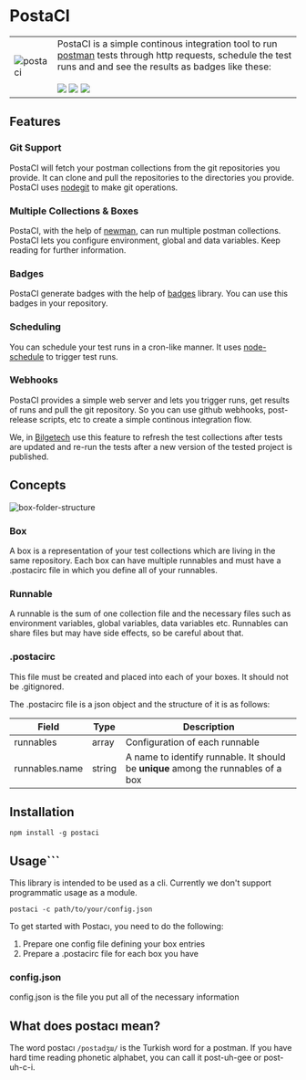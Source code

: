 # PostaCI

| | | 
|-|-|
| ![postaci](https://user-images.githubusercontent.com/4990386/35919965-89ccc314-0c27-11e8-83bd-d5e143e91793.png) | PostaCI is a simple continous integration tool to run [postman](https://www.getpostman.com) tests through http requests, schedule the test runs and and see the results as badges like these: <br /><br /> ![](https://img.shields.io/badge/all%20passing-34/34-green.svg) ![](https://img.shields.io/badge/some%20failing-40/42-orange.svg) ![](https://img.shields.io/badge/mind%20blowing-error-red.svg)

## Features

### Git Support
PostaCI will fetch your postman collections from the git repositories you provide. It can clone and pull the repositories to the directories you provide. PostaCI uses [nodegit](https://github.com/nodegit/nodegit) to make git operations.

### Multiple Collections & Boxes
PostaCI, with the help of [newman](https://github.com/postmanlabs/newman), can run multiple postman collections. PostaCI lets you configure environment, global and data variables. Keep reading for further information.

### Badges
PostaCI generate badges with the help of [badges](https://github.com/badges/shields) library. You can use this badges in your repository.

### Scheduling
You can schedule your test runs in a cron-like manner. It uses [node-schedule](https://github.com/node-schedule/node-schedule) to trigger test runs.

### Webhooks
PostaCI provides a simple web server and lets you trigger runs, get results of runs and pull the git repository. So you can use github webhooks, post-release scripts, etc to create a simple continous integration flow.

We, in [Bilgetech](http://www.bilgetech.com.tr) use this feature to refresh the test collections after tests are updated and re-run the tests after a new version of the tested project is published.


## Concepts

![box-folder-structure](https://user-images.githubusercontent.com/4990386/35969001-81e4a126-0cd6-11e8-8a06-2f4a024ca48a.png)

### Box
A box is a representation of your test collections which are living in the same repository. Each box can have multiple runnables and must have a .postacirc file in which you define all of your runnables.

### Runnable
A runnable is the sum of one collection file and the necessary files such as environment variables, global variables, data variables etc. Runnables can share files but may have side effects, so be careful about that.

### .postacirc

This file must be created and placed into each of your boxes. It should not be .gitignored.

The .postacirc file is a json object and the structure of it is as follows:

| Field | Type | Description |
| ----- | ---- | ----------- |
| runnables | array | Configuration of each runnable |
| runnables.name | string | A name to identify runnable. It should be **unique** among the runnables of a box |

## Installation

```
npm install -g postaci
```

## Usage```

This library is intended to be used as a cli. Currently we don't support programmatic usage as a module.

```
postaci -c path/to/your/config.json
```

To get started with Postacı, you need to do the following:

1. Prepare one config file defining your box entries
2. Prepare a .postacirc file for each box you have

### config.json

config.json is the file you put all of the necessary information 

## What does postacı mean?

The word postacı `/postadʒɯ/` is the Turkish word for a postman. If you have hard time reading phonetic alphabet, you can call it post-uh-gee or post-uh-c-i.
